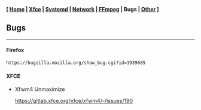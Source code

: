 <link href="style.css" rel="stylesheet"></link>

**[ [Home](00-Home.html) | [Xfce](05-Xfce.html) | [Systemd](10-Systemd.html) | [Network](15-Network.html) | [FFmpeg](20-FFmpeg.html) | Bugs | [Other](99-Other.html) ]**

## Bugs

---

#### Firefox
    
    https://bugzilla.mozilla.org/show_bug.cgi?id=1939685  

#### XFCE

* Xfwm4 Unmaximize
    
    https://gitlab.xfce.org/xfce/xfwm4/-/issues/190  

<!--
Warning :
update-initramfs: Generating /boot/initrd.img-6.1.0-28-amd64
W: Possible missing firmware /lib/firmware/amdgpu/ip_discovery.bin for module amdgpu
W: Possible missing firmware /lib/firmware/amdgpu/vega10_cap.bin for module amdgpu
W: Possible missing firmware /lib/firmware/amdgpu/sienna_cichlid_cap.bin for module amdgpu
W: Possible missing firmware /lib/firmware/amdgpu/navi12_cap.bin for module amdgpu
W: Possible missing firmware /lib/firmware/amdgpu/psp_13_0_11_ta.bin for module amdgpu
W: Possible missing firmware /lib/firmware/amdgpu/psp_13_0_11_toc.bin for module amdgpu
W: Possible missing firmware /lib/firmware/amdgpu/psp_13_0_10_ta.bin for module amdgpu
W: Possible missing firmware /lib/firmware/amdgpu/psp_13_0_10_sos.bin for module amdgpu
W: Possible missing firmware /lib/firmware/amdgpu/aldebaran_cap.bin for module amdgpu
W: Possible missing firmware /lib/firmware/amdgpu/gc_11_0_3_imu.bin for module amdgpu
W: Possible missing firmware /lib/firmware/amdgpu/gc_11_0_4_rlc.bin for module amdgpu
W: Possible missing firmware /lib/firmware/amdgpu/gc_11_0_4_mec.bin for module amdgpu
W: Possible missing firmware /lib/firmware/amdgpu/gc_11_0_4_me.bin for module amdgpu
W: Possible missing firmware /lib/firmware/amdgpu/gc_11_0_4_pfp.bin for module amdgpu
W: Possible missing firmware /lib/firmware/amdgpu/gc_11_0_3_rlc.bin for module amdgpu
W: Possible missing firmware /lib/firmware/amdgpu/gc_11_0_3_mec.bin for module amdgpu
W: Possible missing firmware /lib/firmware/amdgpu/gc_11_0_3_me.bin for module amdgpu
W: Possible missing firmware /lib/firmware/amdgpu/gc_11_0_3_pfp.bin for module amdgpu
W: Possible missing firmware /lib/firmware/amdgpu/gc_11_0_0_toc.bin for module amdgpu
W: Possible missing firmware /lib/firmware/amdgpu/sdma_6_0_3.bin for module amdgpu
W: Possible missing firmware /lib/firmware/amdgpu/sienna_cichlid_mes1.bin for module amdgpu
W: Possible missing firmware /lib/firmware/amdgpu/sienna_cichlid_mes.bin for module amdgpu
W: Possible missing firmware /lib/firmware/amdgpu/navi10_mes.bin for module amdgpu
W: Possible missing firmware /lib/firmware/amdgpu/gc_11_0_4_mes1.bin for module amdgpu
W: Possible missing firmware /lib/firmware/amdgpu/gc_11_0_4_mes_2.bin for module amdgpu
W: Possible missing firmware /lib/firmware/amdgpu/gc_11_0_4_mes.bin for module amdgpu
W: Possible missing firmware /lib/firmware/amdgpu/gc_11_0_3_mes1.bin for module amdgpu
W: Possible missing firmware /lib/firmware/amdgpu/gc_11_0_3_mes_2.bin for module amdgpu
W: Possible missing firmware /lib/firmware/amdgpu/gc_11_0_3_mes.bin for module amdgpu
W: Possible missing firmware /lib/firmware/amdgpu/gc_11_0_2_mes_2.bin for module amdgpu
W: Possible missing firmware /lib/firmware/amdgpu/gc_11_0_1_mes_2.bin for module amdgpu
W: Possible missing firmware /lib/firmware/amdgpu/gc_11_0_0_mes_2.bin for module amdgpu
W: Possible missing firmware /lib/firmware/amdgpu/smu_13_0_10.bin for module amdgpu
-->


